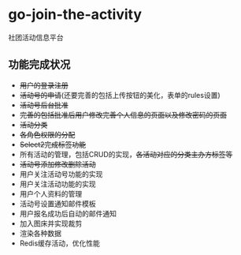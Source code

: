 # go-join-the-activity
社团活动信息平台

## 功能完成状况

- ~~用户的登录注册~~
- ~~活动号的申请~~(还要完善的包括上传按钮的美化，表单的rules设置)
- ~~活动号后台批准~~
- ~~完善的包括批准后用户修改完善个人信息的页面以及修改密码的页面~~
- ~~活动分类~~
- ~~各角色权限的分配~~
- ~~Select2完成标签功能~~
- 所有活动的管理，包括CRUD的实现，~~各活动对应的分类主办方标签等~~
- ~~活动号添加修改删除活动~~
- 用户关注活动号功能的实现
- 用户关注活动功能的实现
- 用户个人资料的管理
- 活动号设置通知邮件模板
- 用户报名成功后自动的邮件通知
- 加入图床并实现裁剪
- 渲染各种数据
- Redis缓存活动，优化性能
